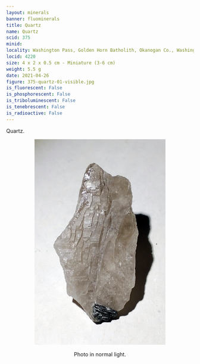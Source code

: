 ```yaml
---
layout: minerals
banner: fluominerals
title: Quartz
name: Quartz
scid: 375
minid: 
locality: Washington Pass, Golden Horn Batholith, Okanogan Co., Washington, USA
locid: 4220
size: 4 x 2 x 0.5 cm - Miniature (3-6 cm)
weight: 5.5 g
date: 2021-04-26
figure: 375-quartz-01-visible.jpg
is_fluorescent: False
is_phosphorescent: False
is_triboluminescent: False
is_tenebrescent: False
is_radioactive: False
---
```

Quartz.

<figure style='text-align:center;margin:0 auto;width:100%'><img width='70%' src='/img/minerals/375-quartz-01-visible.jpg'><figcaption style='padding:1em 0 2em'>Photo in normal light.</figcaption></figure>
